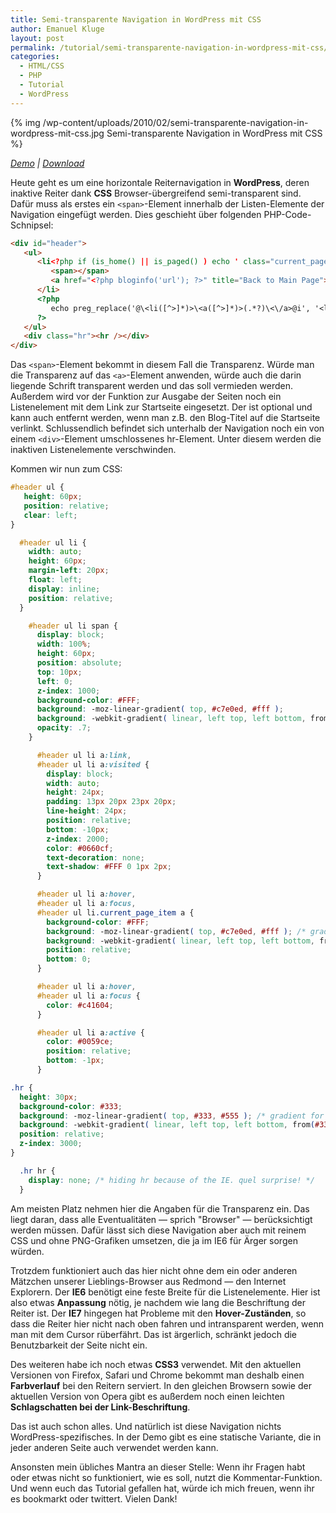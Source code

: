 ```yaml
---
title: Semi-transparente Navigation in WordPress mit CSS
author: Emanuel Kluge
layout: post
permalink: /tutorial/semi-transparente-navigation-in-wordpress-mit-css/
categories:
  - HTML/CSS
  - PHP
  - Tutorial
  - WordPress
---
```


{% img /wp-content/uploads/2010/02/semi-transparente-navigation-in-wordpress-mit-css.jpg Semi-transparente Navigation in WordPress mit CSS %}

*[Demo](http://www.emanuel-kluge.de/demo/semi-transparente-navigation-in-wordpress-mit-css/) | [Download](http://www.emanuel-kluge.de/wp-content/uploads/2010/02/semi-transparente-navigation-in-wordpress-mit-css)*

Heute geht es um eine horizontale Reiternavigation in **WordPress**, deren inaktive Reiter dank **CSS** Browser-übergreifend semi-transparent sind. Dafür muss als erstes ein `<span>`-Element innerhalb der Listen-Elemente der Navigation eingefügt werden. Dies geschieht über folgenden PHP-Code-Schnipsel:



```html
<div id="header">
   <ul>
      <li<?php if (is_home() || is_paged() ) echo ' class="current_page_item"'; ?>>
         <span></span>
         <a href="<?php bloginfo('url'); ?>" title="Back to Main Page">Home</a>
      </li>
      <?php
         echo preg_replace('@\<li([^>]*)>\<a([^>]*)>(.*?)\<\/a>@i', '<li$1><span></span><a$2>$3</a>', wp_list_pages('echo=0&title_li=&depth=1'));
      ?>
   </ul>
   <div class="hr"><hr /></div>
</div>
```

Das `<span>`-Element bekommt in diesem Fall die Transparenz. Würde man die Transparenz auf das `<a>`-Element anwenden, würde auch die darin liegende Schrift transparent werden und das soll vermieden werden. Außerdem wird vor der Funktion zur Ausgabe der Seiten noch ein Listenelement mit dem Link zur Startseite eingesetzt. Der ist optional und kann auch entfernt werden, wenn man z.B. den Blog-Titel auf die Startseite verlinkt. Schlussendlich befindet sich unterhalb der Navigation noch ein von einem `<div>`-Element umschlossenes hr-Element. Unter diesem werden die inaktiven Listenelemente verschwinden.

Kommen wir nun zum CSS:

```css
#header ul {
   height: 60px;
   position: relative;
   clear: left;
}

  #header ul li {
    width: auto;
    height: 60px;
    margin-left: 20px;
    float: left;
    display: inline;
    position: relative;
  }

    #header ul li span {
      display: block;
      width: 100%;
      height: 60px;
      position: absolute;
      top: 10px;
      left: 0;
      z-index: 1000;
      background-color: #FFF;
      background: -moz-linear-gradient( top, #c7e0ed, #fff );
      background: -webkit-gradient( linear, left top, left bottom, from(#c7e0ed), to(#fff) );
      opacity: .7;
    }

      #header ul li a:link,
      #header ul li a:visited {
        display: block;
        width: auto;
        height: 24px;
        padding: 13px 20px 23px 20px;
        line-height: 24px;
        position: relative;
        bottom: -10px;
        z-index: 2000;
        color: #0660cf;
        text-decoration: none;
        text-shadow: #FFF 0 1px 2px;
      }

      #header ul li a:hover,
      #header ul li a:focus,
      #header ul li.current_page_item a {
        background-color: #FFF;
        background: -moz-linear-gradient( top, #c7e0ed, #fff ); /* gradient for firefox */
        background: -webkit-gradient( linear, left top, left bottom, from(#c7e0ed), to(#fff) ); /* gradient for chrome and safari */
        position: relative;
        bottom: 0;
      }

      #header ul li a:hover,
      #header ul li a:focus {
        color: #c41604;
      }

      #header ul li a:active {
        color: #0059ce;
        position: relative;
        bottom: -1px;
      }

.hr {
  height: 30px;
  background-color: #333;
  background: -moz-linear-gradient( top, #333, #555 ); /* gradient for firefox */
  background: -webkit-gradient( linear, left top, left bottom, from(#333), to(#555) ); /* gradient for chrome and safari */
  position: relative;
  z-index: 3000;
}

  .hr hr {
    display: none; /* hiding hr because of the IE. quel surprise! */
  }
```

Am meisten Platz nehmen hier die Angaben für die Transparenz ein. Das liegt daran, dass alle Eventualitäten &mdash; sprich "Browser" &mdash; berücksichtigt werden müssen. Dafür lässt sich diese Navigation aber auch mit reinem CSS und ohne PNG-Grafiken umsetzen, die ja im IE6 für Ärger sorgen würden.

Trotzdem funktioniert auch das hier nicht ohne dem ein oder anderen Mätzchen unserer Lieblings-Browser aus Redmond &mdash; den Internet Explorern. Der **IE6** benötigt eine feste Breite für die Listenelemente. Hier ist also etwas **Anpassung** nötig, je nachdem wie lang die Beschriftung der Reiter ist. Der **IE7** hingegen hat Probleme mit den **Hover-Zuständen**, so dass die Reiter hier nicht nach oben fahren und intransparent werden, wenn man mit dem Cursor rüberfährt. Das ist ärgerlich, schränkt jedoch die Benutzbarkeit der Seite nicht ein.

Des weiteren habe ich noch etwas **CSS3** verwendet. Mit den aktuellen Versionen von Firefox, Safari und Chrome bekommt man deshalb einen **Farbverlauf** bei den Reitern serviert. In den gleichen Browsern sowie der aktuellen Version von Opera gibt es außerdem noch einen leichten **Schlagschatten bei der Link-Beschriftung**.

Das ist auch schon alles. Und natürlich ist diese Navigation nichts WordPress-spezifisches. In der Demo gibt es eine statische Variante, die in jeder anderen Seite auch verwendet werden kann.

Ansonsten mein übliches Mantra an dieser Stelle: Wenn ihr Fragen habt oder etwas nicht so funktioniert, wie es soll, nutzt die Kommentar-Funktion. Und wenn euch das Tutorial gefallen hat, würde ich mich freuen, wenn ihr es bookmarkt oder twittert. Vielen Dank!
